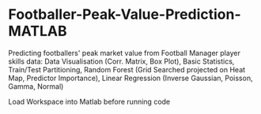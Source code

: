 # Footballer-Peak-Value-Prediction-MATLAB

Predicting footballers' peak market value from Football Manager player skills data: Data Visualisation (Corr. Matrix, Box Plot), Basic Statistics, Train/Test Partitioning, Random Forest (Grid Searched projected on Heat Map, Predictor Importance), Linear Regression (Inverse Gaussian, Poisson, Gamma, Normal)

Load Workspace into Matlab before running code
